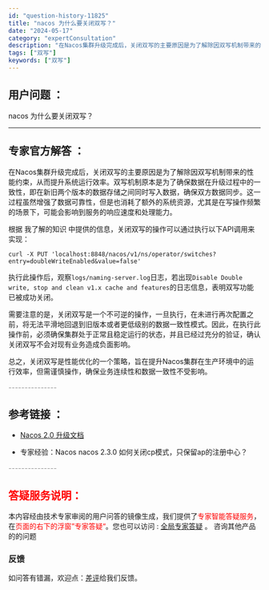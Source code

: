```yaml
---
id: "question-history-11825"
title: "nacos 为什么要关闭双写？"
date: "2024-05-17"
category: "expertConsultation"
description: "在Nacos集群升级完成后，关闭双写的主要原因是为了解除因双写机制带来的性能约束，从而提升系统运行效率。双写机制原本是为了确保数据在升级过程中的一致性，即在新旧两个版本的数据存储之间同时写入数据，确保双方数据同步。这一过程虽然增强了数据可靠性，但是也消耗了额外的系统资源，尤其是在写操作频繁的场景下，"
tags: ["双写"]
keywords: ["双写"]
---
```


## 用户问题 ： 
 nacos 为什么要关闭双写？  

---------------
## 专家官方解答 ：

在Nacos集群升级完成后，关闭双写的主要原因是为了解除因双写机制带来的性能约束，从而提升系统运行效率。双写机制原本是为了确保数据在升级过程中的一致性，即在新旧两个版本的数据存储之间同时写入数据，确保双方数据同步。这一过程虽然增强了数据可靠性，但是也消耗了额外的系统资源，尤其是在写操作频繁的场景下，可能会影响到服务的响应速度和处理能力。

根据 我了解的知识 中提供的信息，关闭双写的操作可以通过执行以下API调用来实现：

```shell
curl -X PUT 'localhost:8848/nacos/v1/ns/operator/switches?entry=doubleWriteEnabled&value=false'
```

执行此操作后，观察`logs/naming-server.log`日志，若出现`Disable Double write, stop and clean v1.x cache and features`的日志信息，表明双写功能已被成功关闭。

需要注意的是，关闭双写是一个不可逆的操作，一旦执行，在未进行再次配置之前，将无法平滑地回退到旧版本或者更低级别的数据一致性模式。因此，在执行此操作前，必须确保集群处于正常且稳定运行的状态，并且已经过充分的验证，确认关闭双写不会对现有业务造成负面影响。

总之，关闭双写是性能优化的一个策略，旨在提升Nacos集群在生产环境中的运行效率，但需谨慎操作，确保业务连续性和数据一致性不受影响。


<font color="#949494">---------------</font> 


## 参考链接 ：

* [Nacos 2.0 升级文档](https://nacos.io/docs/latest/upgrading/200-upgrading)
 
 * 专家经验：Nacos nacos 2.3.0 如何关闭cp模式，只保留ap的注册中心？ 


 <font color="#949494">---------------</font> 
 


## <font color="#FF0000">答疑服务说明：</font> 

本内容经由技术专家审阅的用户问答的镜像生成，我们提供了<font color="#FF0000">专家智能答疑服务</font>，在<font color="#FF0000">页面的右下的浮窗”专家答疑“</font>。您也可以访问 : [全局专家答疑](https://answer.opensource.alibaba.com/docs/intro) 。 咨询其他产品的的问题

### 反馈
如问答有错漏，欢迎点：[差评](https://ai.nacos.io/user/feedbackByEnhancerGradePOJOID?enhancerGradePOJOId=13812)给我们反馈。
